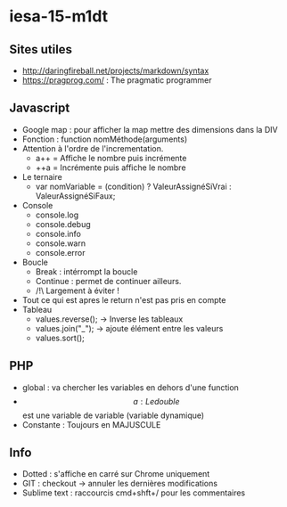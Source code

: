 # iesa-15-m1dt

## Sites utiles
* http://daringfireball.net/projects/markdown/syntax
* https://pragprog.com/ : The pragmatic programmer

## Javascript
* Google map : pour afficher la map mettre des dimensions dans la DIV
* Fonction : function nomMéthode(arguments)
* Attention à l'ordre de l'incrementation.
  * a++ = Affiche le nombre puis incrémente
  * ++a = Incrémente puis affiche le nombre
* Le ternaire
  * var nomVariable = (condition) ? ValeurAssignéSiVrai : ValeurAssignéSiFaux;
* Console
  * console.log
  * console.debug
  * console.info
  * console.warn
  * console.error
* Boucle
  * Break : intérrompt la boucle
  * Continue : permet de continuer ailleurs. 
  * /!\ Largement à éviter !
* Tout ce qui est apres le return n'est pas pris en compte
* Tableau
  * values.reverse(); -> Inverse les tableaux
  * values.join("_"); -> ajoute élément entre les valeurs
  * values.sort();

## PHP
* global : va chercher les variables en dehors d'une function
* $$a : Le double $$ est une variable de variable (variable dynamique)
* Constante : Toujours en MAJUSCULE

## Info 
* Dotted : s'affiche en carré sur Chrome uniquement
* GIT : checkout -> annuler les dernières modifications
* Sublime text : raccourcis cmd+shft+/ pour les commentaires
